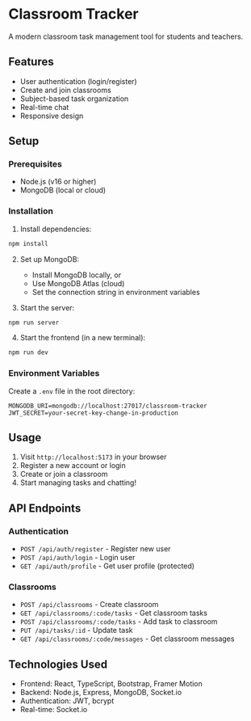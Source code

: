 # Classroom Tracker

A modern classroom task management tool for students and teachers.

## Features

- User authentication (login/register)
- Create and join classrooms
- Subject-based task organization
- Real-time chat
- Responsive design

## Setup

### Prerequisites

- Node.js (v16 or higher)
- MongoDB (local or cloud)

### Installation

1. Install dependencies:
```bash
npm install
```

2. Set up MongoDB:
   - Install MongoDB locally, or
   - Use MongoDB Atlas (cloud)
   - Set the connection string in environment variables

3. Start the server:
```bash
npm run server
```

4. Start the frontend (in a new terminal):
```bash
npm run dev
```

### Environment Variables

Create a `.env` file in the root directory:

```env
MONGODB_URI=mongodb://localhost:27017/classroom-tracker
JWT_SECRET=your-secret-key-change-in-production
```

## Usage

1. Visit `http://localhost:5173` in your browser
2. Register a new account or login
3. Create or join a classroom
4. Start managing tasks and chatting!

## API Endpoints

### Authentication
- `POST /api/auth/register` - Register new user
- `POST /api/auth/login` - Login user
- `GET /api/auth/profile` - Get user profile (protected)

### Classrooms
- `POST /api/classrooms` - Create classroom
- `GET /api/classrooms/:code/tasks` - Get classroom tasks
- `POST /api/classrooms/:code/tasks` - Add task to classroom
- `PUT /api/tasks/:id` - Update task
- `GET /api/classrooms/:code/messages` - Get classroom messages

## Technologies Used

- Frontend: React, TypeScript, Bootstrap, Framer Motion
- Backend: Node.js, Express, MongoDB, Socket.io
- Authentication: JWT, bcrypt
- Real-time: Socket.io 